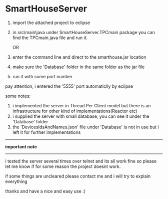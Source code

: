 # SmartHouseServer

1. import the attached project to eclipse
2. in src\main\java under SmartHouseServer.TPCmain package you can find the TPCmain.java file and run it.

	OR
1. enter the command line and direct to the smarthouse.jar location
2. make sure the 'Database' folder in the same folder as the jar file
3. run it with some port number

 pay attention, i entered the '5555' port automaticlly by eclipse




some notes:

1. i implemented the server in Thread Per Client model but there is an infrastructure for other kind of implementations(Reactor etc)
2. i supplied the server with small database, you can see it under the 'Database' folder
3. the 'DevicesIdsAndNames.json' file under 'Database'  is not in use but i left it for further implementations

***********************
******important note******
***********************

i tested the server several times over telnet and its all work fine so
please let me know if for some reason the project doesnt work.

if some things are uncleared please contact me and i will try to explain everything

thanks and have a nice and easy use :)
